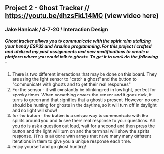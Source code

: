 ## Project 2 - Ghost Tracker // https://youtu.be/dhzsFkL14MQ (view video here)

### Jake Hanicak / 4-7-20 / Interaction Design

##### Ghost tracker allows you to communicate with the spirit relm utalizing your handy ESP32 and Arduino programming. For this project I crafted and utalized my past assignments and new modifications to create a platform where you could talk to ghosts. To get it to work do the following - 

1. There is two different interactions that may be done on this board. They are using the light sensor to "catch a ghost" and the button to "communicate with ghosts and to get their real responses"
2. For the sensor - it will constantly be blinking red in low light, perfect for spooky times. When something covers the sensor and it goes dark, it turns to green and that signifies that a ghost is present! However, no one should be hunting for ghosts in the daytime, so it will turn off in daylight and no light will show!
3. for the button - the button is a unique way to communicate with the spirits around you and to see there real response to your questions. All you do is ask a question out loud, wait for a second and then press the button and the light will turn on and the terminal will show the spirits response. (This is all done with arrays that have many many different iterations in them to give you a unique response each time.
4. enjoy yourself and go ghost hunting!
